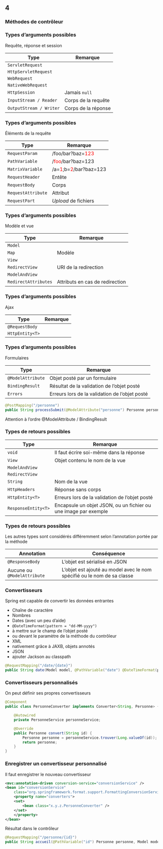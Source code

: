 <!-- .slide: data-background-image="images/spring.png" data-background-size="1200px" class="chapter" -->
## 4
### Méthodes de contrôleur





<!-- .slide: class="slide" -->
### Types d’arguments possibles
Requête, réponse et session

| Type                    | Remarque                  |
| ----------------------- | ------------------------- |
| `ServletRequest`        |                           |
| `HttpServletRequest`    |                           |
| `WebRequest`            |                           |
| `NativeWebRequest`      |                           |
| `HttpSession`           | Jamais `null`             |
| `InputStream / Reader`  | Corps de la requête       |
| `OutputStream / Writer` | Corps de la réponse       |





<!-- .slide: class="slide" -->
### Types d’arguments possibles
Éléments de la requête

| Type                    | Remarque                                                                           |
| ----------------------- | ---------------------------------------------------------------------------------- |
| `RequestParam`          | /foo/bar?baz=<span style="color:red">123</span>                                    |
| `PathVariable`          | /<span style="color:red">foo</span>/bar?baz=123                                    |
| `MatrixVariable`        | /a=<span style="color:red">1</span>;b=<span style="color:red">2</span>/bar?baz=123 |
| `RequestHeader`         | Entête                                                                             |
| `RequestBody`           | Corps                                                                              |
| `RequestAttribute`      | Attribut                                                                           |
| `RequestPart`           | *Upload* de fichiers                                                               |





<!-- .slide: class="slide" -->
### Types d’arguments possibles
Modèle et vue

| Type                 | Remarque                        |
| -------------------- | ------------------------------- |
| `Model`              |                                 |
| `Map`                | Modèle                          |
| `View`               |                                 |
| `RedirectView`       | URI de la redirection           |
| `ModelAndView`       |                                 |
| `RedirectAttributes` | Attributs en cas de redirection |





<!-- .slide: class="slide" -->
### Types d’arguments possibles
Ajax

| Type                 | Remarque                        |
| -------------------- | ------------------------------- |
| `@RequestBody`       |                                 |
| `HttpEntity<T>`      |                                 |





<!-- .slide: class="slide" -->
### Types d’arguments possibles
Formulaires

| Type                 | Remarque                                      |
| -------------------- | --------------------------------------------- |
| `@ModelAttribute`    | Objet posté par un formulaire                 |
| `BindingResult`      | Résultat de la validation de l’objet posté     |
| `Errors`             | Erreurs lors de la validation de l’objet posté |

```java
@PostMapping("/personne")
public String processSubmit(@ModelAttribute("personne") Personne personne, BindingResult result, Model model) {
```

Attention à l’ordre @ModelAttribute / BindingResult





<!-- .slide: class="slide" -->
### Types de retours possibles

| Type                 | Remarque                                                        |
| -------------------- | ----------------------------------------------------------------|
| `void`               | Il faut écrire soi-même dans la réponse                         |
| `View`               | Objet contenu le nom de la vue                                  |
| `ModelAndView`       |                                                                 |
| `RedirectView`       |                                                                 |
| `String`             | Nom de la vue                                                   |
| `HttpHeaders`        | Réponse sans corps                                              |
| `HttpEntity<T>`      | Erreurs lors de la validation de l’objet posté                  |
| `ResponseEntity<T>`  | Encapsule un objet JSON, ou un fichier ou une image par exemple |





<!-- .slide: class="slide" -->
### Types de retours possibles

Les autres types sont considérés différemment selon l’annotation portée par la méthode

| Annotation                     | Conséquence                                                             |
| ------------------------------ | ----------------------------------------------------------------------- |
| `@ResponseBody`                | L’objet est sérialisé en JSON                                           |
| Aucune ou `@ModelAttribute`    | L’objet est ajouté au model avec le nom spécifié ou le nom de sa classe |





<!-- .slide: class="slide" -->
### Convertisseurs

Spring est capable de convertir les données entrantes
 - Chaîne de caractère
 - Nombres
 - Dates (avec un peu d’aide)
  - `@DateTimeFormat(pattern = "dd-MM-yyyy")`
  - à mettre sur le champ de l’objet posté
  - ou devant le paramètre de la méthode du contrôleur
 - XML
  - nativement grâce à JAXB, objets annotés
 - JSON
  - ajouter Jackson au classpath

```java
@RequestMapping("/date/{date}")
public String date(Model model, @PathVariable("date") @DateTimeFormat(pattern = "dd-MM-yyyy") Date date)
```





<!-- .slide: class="slide" -->
### Convertisseurs personnalisés

On peut définir ses propres convertisseurs

```java
@Component
public class PersonneConverter implements Converter<String, Personne> {

    @Autowired
    private PersonneService personneService;

    @Override
    public Personne convert(String id) {
        Personne personne = personneService.trouver(Long.valueOf(id));
        return personne;
    }
}
```





<!-- .slide: class="slide" -->
### Enregistrer un convertisseur personnalisé

Il faut enregistrer le nouveau convertisseur

```xml
<mvc:annotation-driven conversion-service="conversionService" />
<bean id="conversionService" 
    class="org.springframework.format.support.FormattingConversionServiceFactoryBean">
    <property name="converters">
    <set>
        <bean class="x.y.z.PersonneConverter" />
    </set>
    </property>
</bean>
```

Résultat dans le contrôleur

```java
@RequestMapping("/personne/{id}")
public String accueil(@PathVariable("id") Personne personne, Model model) {
```